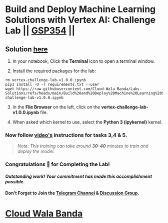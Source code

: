 # Build and Deploy Machine Learning Solutions with Vertex AI: Challenge Lab || [GSP354](https://www.cloudskillsboost.google/focuses/22019?parent=catalog) ||

## Solution [here](https://youtu.be/aGBZoWKhOyk)

1. In your notebook, Click the **Terminal** icon to open a terminal window.

2. Install the required packages for the lab:
   
```
rm vertex-challenge-lab-v1.0.0.ipynb
pip3 install -U -r requirements.txt --user
wget https://raw.githubusercontent.com/Cloud-Wala-Banda/Labs-Solutions/refs/heads/main/Build%20and%20Deploy%20Machine%20Learning%20Solutions%20with%20Vertex%20AI%20Challenge%20Lab/vertex-challenge-lab-v1.0.0.ipynb
```
3. In the **File Browser** on the left, click on the **vertex-challenge-lab-v1.0.0.ipynb** file.

4. When asked which kernel to use, select the **Python 3 (ipykernel)** kernel.

### Now follow [video's](https://youtu.be/aGBZoWKhOyk) instructions for tasks 3,4 & 5.

> *Note: This training can take around **30-40** minutes to train and deploy the model.*

### Congratulations 🎉 for Completing the Lab!  

#### *Outstanding work! Your commitment has made this accomplishment possible.*  

#### Don't Forget to Join the [Telegram Channel](https://t.me/cloudwalabanda) & [Discussion Group](https://t.me/cloudwalabandachats).

# [Cloud Wala Banda](https://www.youtube.com/@cloudwalabanda) 
